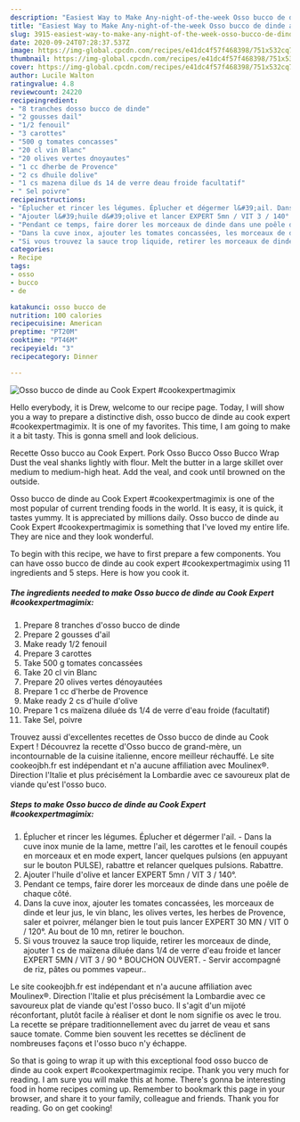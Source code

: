```yaml
---
description: "Easiest Way to Make Any-night-of-the-week Osso bucco de dinde au Cook Expert #cookexpertmagimix"
title: "Easiest Way to Make Any-night-of-the-week Osso bucco de dinde au Cook Expert #cookexpertmagimix"
slug: 3915-easiest-way-to-make-any-night-of-the-week-osso-bucco-de-dinde-au-cook-expert-cookexpertmagimix
date: 2020-09-24T07:28:37.537Z
image: https://img-global.cpcdn.com/recipes/e41dc4f57f468398/751x532cq70/osso-bucco-de-dinde-au-cook-expert-cookexpertmagimix-photo-principale-de-la-recette.jpg
thumbnail: https://img-global.cpcdn.com/recipes/e41dc4f57f468398/751x532cq70/osso-bucco-de-dinde-au-cook-expert-cookexpertmagimix-photo-principale-de-la-recette.jpg
cover: https://img-global.cpcdn.com/recipes/e41dc4f57f468398/751x532cq70/osso-bucco-de-dinde-au-cook-expert-cookexpertmagimix-photo-principale-de-la-recette.jpg
author: Lucile Walton
ratingvalue: 4.8
reviewcount: 24220
recipeingredient:
- "8 tranches dosso bucco de dinde"
- "2 gousses dail"
- "1/2 fenouil"
- "3 carottes"
- "500 g tomates concasses"
- "20 cl vin Blanc"
- "20 olives vertes dnoyautes"
- "1 cc dherbe de Provence"
- "2 cs dhuile dolive"
- "1 cs mazena dilue ds 14 de verre deau froide facultatif"
- " Sel poivre"
recipeinstructions:
- "Éplucher et rincer les légumes. Éplucher et dégermer l&#39;ail. Dans la cuve inox munie de la lame, mettre l&#39;ail, les carottes et le fenouil coupés en morceaux et en mode expert, lancer quelques pulsions (en appuyant sur le bouton PULSE), rabattre et relancer quelques pulsions. Rabattre."
- "Ajouter l&#39;huile d&#39;olive et lancer EXPERT 5mn / VIT 3 / 140°."
- "Pendant ce temps, faire dorer les morceaux de dinde dans une poêle de chaque côté."
- "Dans la cuve inox, ajouter les tomates concassées, les morceaux de dinde et leur jus, le vin blanc, les olives vertes, les herbes de Provence, saler et poivrer, mélanger bien le tout puis lancer EXPERT 30 MN / VIT 0 / 120°. Au bout de 10 mn, retirer le bouchon."
- "Si vous trouvez la sauce trop liquide, retirer les morceaux de dinde, ajouter 1 cs de maïzena diluée dans 1/4 de verre d&#39;eau froide et lancer EXPERT 5MN / VIT 3 / 90 ° BOUCHON OUVERT. Servir accompagné de riz, pâtes ou pommes vapeur.."
categories:
- Recipe
tags:
- osso
- bucco
- de

katakunci: osso bucco de 
nutrition: 100 calories
recipecuisine: American
preptime: "PT20M"
cooktime: "PT46M"
recipeyield: "3"
recipecategory: Dinner

---
```



![Osso bucco de dinde au Cook Expert #cookexpertmagimix](https://img-global.cpcdn.com/recipes/e41dc4f57f468398/751x532cq70/osso-bucco-de-dinde-au-cook-expert-cookexpertmagimix-photo-principale-de-la-recette.jpg)

Hello everybody, it is Drew, welcome to our recipe page. Today, I will show you a way to prepare a distinctive dish, osso bucco de dinde au cook expert #cookexpertmagimix. It is one of my favorites. This time, I am going to make it a bit tasty. This is gonna smell and look delicious.

Recette Osso bucco au Cook Expert. Pork Osso Bucco Osso Bucco Wrap Dust the veal shanks lightly with flour. Melt the butter in a large skillet over medium to medium-high heat. Add the veal, and cook until browned on the outside.

Osso bucco de dinde au Cook Expert #cookexpertmagimix is one of the most popular of current trending foods in the world. It is easy, it is quick, it tastes yummy. It is appreciated by millions daily. Osso bucco de dinde au Cook Expert #cookexpertmagimix is something that I've loved my entire life. They are nice and they look wonderful.


To begin with this recipe, we have to first prepare a few components. You can have osso bucco de dinde au cook expert #cookexpertmagimix using 11 ingredients and 5 steps. Here is how you cook it.

<!--inarticleads1-->

##### The ingredients needed to make Osso bucco de dinde au Cook Expert #cookexpertmagimix:

1. Prepare 8 tranches d&#39;osso bucco de dinde
1. Prepare 2 gousses d&#39;ail
1. Make ready 1/2 fenouil
1. Prepare 3 carottes
1. Take 500 g tomates concassées
1. Take 20 cl vin Blanc
1. Prepare 20 olives vertes dénoyautées
1. Prepare 1 cc d&#39;herbe de Provence
1. Make ready 2 cs d&#39;huile d&#39;olive
1. Prepare 1 cs maïzena diluée ds 1/4 de verre d&#39;eau froide (facultatif)
1. Take  Sel, poivre


Trouvez aussi d&#39;excellentes recettes de Osso bucco de dinde au Cook Expert ! Découvrez la recette d&#39;Osso bucco de grand-mère, un incontournable de la cuisine italienne, encore meilleur réchauffé. Le site cookeojbh.fr est indépendant et n&#39;a aucune affiliation avec Moulinex®. Direction l&#39;Italie et plus précisément la Lombardie avec ce savoureux plat de viande qu&#39;est l&#39;osso buco. 

<!--inarticleads2-->

##### Steps to make Osso bucco de dinde au Cook Expert #cookexpertmagimix:

1. Éplucher et rincer les légumes. Éplucher et dégermer l&#39;ail. - Dans la cuve inox munie de la lame, mettre l&#39;ail, les carottes et le fenouil coupés en morceaux et en mode expert, lancer quelques pulsions (en appuyant sur le bouton PULSE), rabattre et relancer quelques pulsions. Rabattre.
1. Ajouter l&#39;huile d&#39;olive et lancer EXPERT 5mn / VIT 3 / 140°.
1. Pendant ce temps, faire dorer les morceaux de dinde dans une poêle de chaque côté.
1. Dans la cuve inox, ajouter les tomates concassées, les morceaux de dinde et leur jus, le vin blanc, les olives vertes, les herbes de Provence, saler et poivrer, mélanger bien le tout puis lancer EXPERT 30 MN / VIT 0 / 120°. Au bout de 10 mn, retirer le bouchon.
1. Si vous trouvez la sauce trop liquide, retirer les morceaux de dinde, ajouter 1 cs de maïzena diluée dans 1/4 de verre d&#39;eau froide et lancer EXPERT 5MN / VIT 3 / 90 ° BOUCHON OUVERT. - Servir accompagné de riz, pâtes ou pommes vapeur..


Le site cookeojbh.fr est indépendant et n&#39;a aucune affiliation avec Moulinex®. Direction l&#39;Italie et plus précisément la Lombardie avec ce savoureux plat de viande qu&#39;est l&#39;osso buco. Il s&#39;agit d&#39;un mijoté réconfortant, plutôt facile à réaliser et dont le nom signifie os avec le trou. La recette se prépare traditionnellement avec du jarret de veau et sans sauce tomate. Comme bien souvent les recettes se déclinent de nombreuses façons et l&#39;osso buco n&#39;y échappe. 

So that is going to wrap it up with this exceptional food osso bucco de dinde au cook expert #cookexpertmagimix recipe. Thank you very much for reading. I am sure you will make this at home. There's gonna be interesting food in home recipes coming up. Remember to bookmark this page in your browser, and share it to your family, colleague and friends. Thank you for reading. Go on get cooking!
